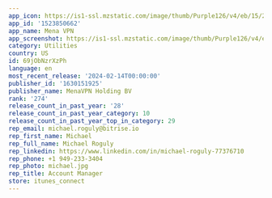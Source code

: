 ```yaml
---
app_icon: https://is1-ssl.mzstatic.com/image/thumb/Purple126/v4/eb/15/24/eb1524e1-83bd-2490-ca8a-03b4a89ddb3d/AppIcon-0-0-1x_U007emarketing-0-5-0-85-220.png/1024x1024bb.png
app_id: '1523850662'
app_name: Mena VPN
app_screenshot: https://is1-ssl.mzstatic.com/image/thumb/Purple126/v4/e0/32/5a/e0325a3a-c7b6-960f-8def-c8461ebaf2f3/6d6e90e0-a901-4e7e-a552-678fff487199_1.jpg/1242x2688bb.png
category: Utilities
country: US
id: 69jObNzrXzPh
language: en
most_recent_release: '2024-02-14T00:00:00'
publisher_id: '1630151925'
publisher_name: MenaVPN Holding BV
rank: '274'
release_count_in_past_year: '28'
release_count_in_past_year_category: 10
release_count_in_past_year_top_in_category: 29
rep_email: michael.roguly@bitrise.io
rep_first_name: Michael
rep_full_name: Michael Roguly
rep_linkedin: https://www.linkedin.com/in/michael-roguly-77376710
rep_phone: +1 949-233-3404
rep_photo: michael.jpg
rep_title: Account Manager
store: itunes_connect
---
```

